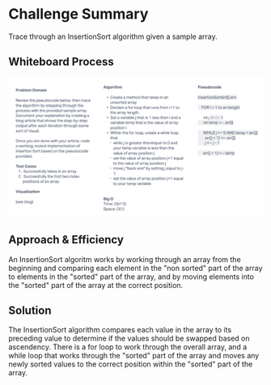 # Challenge Summary
Trace through an InsertionSort algorithm given a sample array.

## Whiteboard Process
![Whiteboard](./sorting-insertion.png)

## Approach & Efficiency
An InsertionSort algoritm works by working through an array from the beginning and comparing each element in the "non sorted" part of the array to elements in the "sorted" part of the array, and by moving elements into the "sorted" part of the array at the correct position.

## Solution
The InsertionSort algorithm compares each value in the array to its preceding value to determine if the values should be swapped based on ascendency. There is a for loop to work through the overall array, and a while loop that works through the "sorted" part of the array and moves any newly sorted values to the correct position within the "sorted" part of the array.
